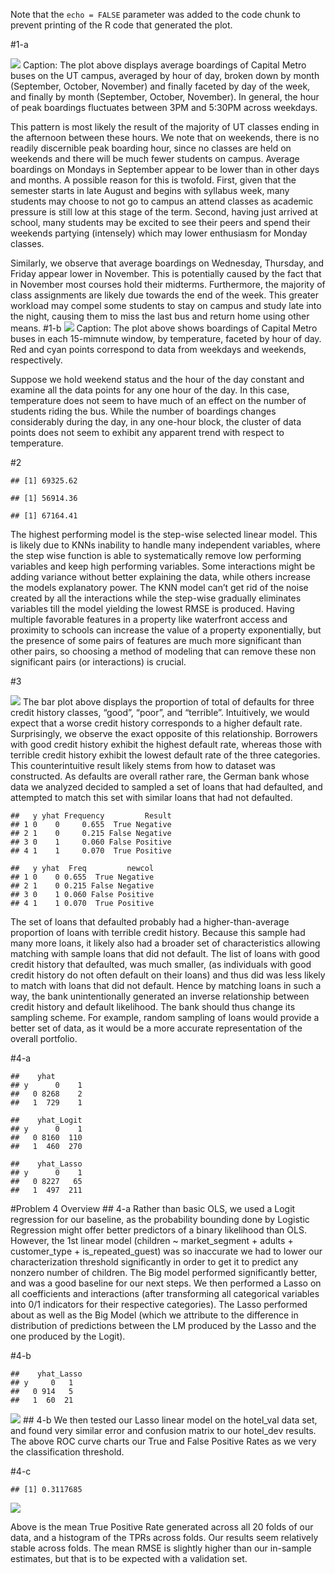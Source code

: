 Note that the `echo = FALSE` parameter was added to the code chunk to
prevent printing of the R code that generated the plot.

\#1-a

![](BowKad_DM2_files/figure-markdown_strict/#1-a-output-1.png) Caption:
The plot above displays average boardings of Capital Metro buses on the
UT campus, averaged by hour of day, broken down by month (September,
October, November) and finally faceted by day of the week, and finally
by month (September, October, November). In general, the hour of peak
boardings fluctuates between 3PM and 5:30PM across weekdays.

This pattern is most likely the result of the majority of UT classes
ending in the afternoon between these hours. We note that on weekends,
there is no readily discernible peak boarding hour, since no classes are
held on weekends and there will be much fewer students on campus.
Average boardings on Mondays in September appear to be lower than in
other days and months. A possible reason for this is twofold. First,
given that the semester starts in late August and begins with syllabus
week, many students may choose to not go to campus an attend classes as
academic pressure is still low at this stage of the term. Second, having
just arrived at school, many students may be excited to see their peers
and spend their weekends partying (intensely) which may lower enthusiasm
for Monday classes.

Similarly, we observe that average boardings on Wednesday, Thursday, and
Friday appear lower in November. This is potentially caused by the fact
that in November most courses hold their midterms. Furthermore, the
majority of class assignments are likely due towards the end of the
week. This greater workload may compel some students to stay on campus
and study late into the night, causing them to miss the last bus and
return home using other means. \#1-b
![](BowKad_DM2_files/figure-markdown_strict/#1-b-output-1.png) Caption:
The plot above shows boardings of Capital Metro buses in each 15-mimnute
window, by temperature, faceted by hour of day. Red and cyan points
correspond to data from weekdays and weekends, respectively.

Suppose we hold weekend status and the hour of the day constant and
examine all the data points for any one hour of the day. In this case,
temperature does not seem to have much of an effect on the number of
students riding the bus. While the number of boardings changes
considerably during the day, in any one-hour block, the cluster of data
points does not seem to exhibit any apparent trend with respect to
temperature.

\#2

    ## [1] 69325.62

    ## [1] 56914.36

    ## [1] 67164.41

The highest performing model is the step-wise selected linear model.
This is likely due to KNNs inability to handle many independent
variables, where the step wise function is able to systematically remove
low performing variables and keep high performing variables. Some
interactions might be adding variance without better explaining the
data, while others increase the models explanatory power. The KNN model
can’t get rid of the noise created by all the interactions while the
step-wise gradually eliminates variables till the model yielding the
lowest RMSE is produced. Having multiple favorable features in a
property like waterfront access and proximity to schools can increase
the value of a property exponentially, but the presence of some pairs of
features are much more significant than other pairs, so choosing a
method of modeling that can remove these non significant pairs (or
interactions) is crucial.

\#3

![](BowKad_DM2_files/figure-markdown_strict/#3-ratio-1.png) The bar plot
above displays the proportion of total of defaults for three credit
history classes, “good”, “poor”, and “terrible”. Intuitively, we would
expect that a worse credit history corresponds to a higher default rate.
Surprisingly, we observe the exact opposite of this relationship.
Borrowers with good credit history exhibit the highest default rate,
whereas those with terrible credit history exhibit the lowest default
rate of the three categories. This counterintuitive result likely stems
from how to dataset was constructed. As defaults are overall rather
rare, the German bank whose data we analyzed decided to sampled a set of
loans that had defaulted, and attempted to match this set with similar
loans that had not defaulted.

    ##   y yhat Frequency         Result
    ## 1 0    0     0.655  True Negative
    ## 2 1    0     0.215 False Negative
    ## 3 0    1     0.060 False Positive
    ## 4 1    1     0.070  True Positive

    ##   y yhat  Freq         newcol
    ## 1 0    0 0.655  True Negative
    ## 2 1    0 0.215 False Negative
    ## 3 0    1 0.060 False Positive
    ## 4 1    1 0.070  True Positive

The set of loans that defaulted probably had a higher-than-average
proportion of loans with terrible credit history. Because this sample
had many more loans, it likely also had a broader set of characteristics
allowing matching with sample loans that did not default. The list of
loans with good credit history that defaulted, was much smaller, (as
individuals with good credit history do not often default on their
loans) and thus did was less likely to match with loans that did not
default. Hence by matching loans in such a way, the bank unintentionally
generated an inverse relationship between credit history and default
likelihood. The bank should thus change its sampling scheme. For
example, random sampling of loans would provide a better set of data, as
it would be a more accurate representation of the overall portfolio.

\#4-a

    ##    yhat
    ## y      0    1
    ##   0 8268    2
    ##   1  729    1

    ##    yhat_Logit
    ## y      0    1
    ##   0 8160  110
    ##   1  460  270

    ##    yhat_Lasso
    ## y      0    1
    ##   0 8227   65
    ##   1  497  211

\#Problem 4 Overview \#\# 4-a Rather than basic OLS, we used a Logit
regression for our baseline, as the probability bounding done by
Logistic Regression might offer better predictors of a binary likelihood
than OLS. However, the 1st linear model (children ~ market\_segment +
adults + customer\_type + is\_repeated\_guest) was so inaccurate we had
to lower our characterization threshold significantly in order to get it
to predict any nonzero number of children. The Big model performed
significantly better, and was a good baseline for our next steps. We
then performed a Lasso on all coefficients and interactions (after
transforming all categorical variables into 0/1 indicators for their
respective categories). The Lasso performed about as well as the Big
Model (which we attribute to the difference in distribution of
predictions between the LM produced by the Lasso and the one produced by
the Logit).

\#4-b

    ##    yhat_Lasso
    ## y     0   1
    ##   0 914   5
    ##   1  60  21

![](BowKad_DM2_files/figure-markdown_strict/#4-b-results-output-1.png)
\#\# 4-b We then tested our Lasso linear model on the hotel\_val data
set, and found very similar error and confusion matrix to our hotel\_dev
results. The above ROC curve charts our True and False Positive Rates as
we very the classification threshold.

\#4-c

    ## [1] 0.3117685

![](BowKad_DM2_files/figure-markdown_strict/#4foldfinal-output-1.png)

Above is the mean True Positive Rate generated across all 20 folds of
our data, and a histogram of the TPRs across folds. Our results seem
relatively stable across folds. The mean RMSE is slightly higher than
our in-sample estimates, but that is to be expected with a validation
set.
